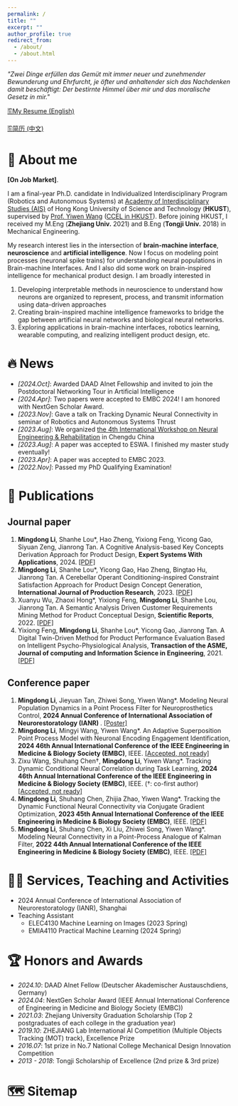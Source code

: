 ```yaml
---
permalink: /
title: ""
excerpt: ""
author_profile: true
redirect_from: 
  - /about/
  - /about.html
---
```


<!-- {% if site.google_scholar_stats_use_cdn %}
{% assign gsDataBaseUrl = "https://cdn.jsdelivr.net/gh/" | append: site.repository | append: "@" %}
{% else %}
{% assign gsDataBaseUrl = "https://raw.githubusercontent.com/" | append: site.repository | append: "/" %}
{% endif %}
{% assign url = gsDataBaseUrl | append: "google-scholar-stats/gs_data_shieldsio.json" %} -->

<span class='anchor' id='about-me'></span>

*"Zwei Dinge erfüllen das Gemüt mit immer neuer und zunehmender Bewunderung und Ehrfurcht, je öfter und anhaltender sich das Nachdenken damit beschäftigt: Der bestirnte Himmel über mir und das moralische Gesetz in mir."*

[🖺My Resume (English)](../gallery/Academic_CV_en.pdf)

[🖺简历 (中文)](../gallery/Academic_CV_ch.pdf)


# 📖 About me
**[On Job Market]**. 

I am a final-year Ph.D. candidate in Individualized Interdisciplinary Program (Robotics and Autonomous Systems) at <a href="https://ais.hkust.edu.hk/">Academy of Interdisciplinary Studies (AIS)</a> of Hong Kong University of Science and Technology (**HKUST**), supervised by <a href="https://facultyprofiles.hkust.edu.hk/profiles.php?profile=yiwen-wang-eewangyw">Prof. Yiwen Wang</a> (<a href="https://bmi.hkust.edu.hk/">CCEL in HKUST</a>). Before joining HKUST,  I received my M.Eng (**Zhejiang Univ.** 2021) and B.Eng (**Tongji Univ.** 2018) in Mechanical Engineering.

My research interest lies in the intersection of **brain-machine interface**, **neuroscience** and **artificial intelligence**. Now I focus on modeling point processes (neuronal spike trains)  for understanding neural populations in Brain-machine Interfaces. And I also did some work on brain-inspired intelligence for mechanical product design. I am broadly interested in
1. Developing interpretable methods in neuroscience to understand how neurons are organized to represent, process, and transmit information using data-driven approaches
2. Creating brain-inspired machine intelligence frameworks to bridge the gap between artificial neural networks and biological neural networks.
3. Exploring applications in brain-machine interfaces, robotics learning, wearable computing, and realizing intelligent product design, etc.


# 🔥 News
- *[2024.Oct]*: Awarded DAAD AInet Fellowship and invited to join the Postdoctoral Networking Tour in Artificial Intelligence
- *[2024.Apr]*: Two papers were accepted to EMBC 2024! I am honored with NextGen Scholar Award.
- *[2023.Nov]*: Gave a talk on Tracking Dynamic Neural Connectivity in seminar of Robotics and Autonomous Systems Thrust
- *[2023.Aug]*: We organized <a href="https://ias.hkust.edu.hk/events/the-4th-international-workshop-on-neural-engineering-and-rehabilitation#:~:text=Welcome%20to%20the%20official%20website,science%2C%20computation%2C%20and%20robotics.">the 4th International Workshop on Neural Engineering & Rehabilitation</a> in Chengdu China
- *[2023.Aug]*: A paper was accepted to ESWA. I finished my master study eventually!
- *[2023.Apr]*: A paper was accepted to EMBC 2023.
- *[2022.Nov]*: Passed my PhD Qualifying Examination!
<!-- - *2022.09*: A paper is accepted by IJPR. -->
<!-- - *2022.04*: A paper is accepted to EMBC 2022. -->
<!-- *2021.09*: Join CCEL Group of HKUST! -->
<!-- - *2021.03*: Graduate from Zhejiang University! -->

# 📝 Publications
## Journal paper
<ol> 
<!-- <li><b>Mingdong Li</b><span>&#8224;</span>, Shuhang Chen<span>&#8224;</span>, Xiang Zhang, Yiwen Wang. Neural Correlation Integrated Adaptive Point Process Filtering on Population Spike Trains, <b>Neural Computation</b>, 2024.  (<span>&#8224;</span>: equal contribution) <a href="">[under revision]</a></li> -->

<li><b>Mingdong Li</b>, Shanhe Lou*, Hao Zheng, Yixiong Feng, Yicong Gao, Siyuan Zeng, Jianrong Tan. A Cognitive Analysis-based Key Concepts Derivation Approach for Product Design, <b>Expert Systems With Applications</b>, 2024. <a href="https://doi.org/10.1016/j.eswa.2023.121289">[PDF]</a></li>

<li><b>Mingdong Li</b>, Shanhe Lou*, Yicong Gao, Hao Zheng, Bingtao Hu, Jianrong Tan. A Cerebellar Operant Conditioning-inspired Constraint Satisfaction Approach for Product Design Concept Generation, <b>International Journal of Production Research</b>, 2023. <a href="https://doi.org/10.1080/00207543.2022.2116734">[PDF]</a></li>

<li>Xuanyu Wu, Zhaoxi Hong*, Yixiong Feng, <b>Mingdong Li</b>, Shanhe Lou, Jianrong Tan. A Semantic Analysis Driven Customer Requirements Mining Method for Product Conceptual Design, <b>Scientific Reports</b>, 2022. <a href="https://doi.org/10.1038/s41598-022-14396-3">[PDF]</a></li>
  
<li>Yixiong Feng, <b>Mingdong Li</b>, Shanhe Lou*, Yicong Gao, Jianrong Tan. A Digital Twin-Driven Method for Product Performance Evaluation Based on Intelligent Psycho-Physiological Analysis, <b>Transaction of the ASME, Journal of computing and Information Science in Engineering</b>, 2021. <a href="https://doi.org/10.1115/1.4049895">[PDF]</a></li>
</ol> 

## Conference paper
<ol>

<li><b>Mingdong Li</b>, Jieyuan Tan, Zhiwei Song, Yiwen Wang*. Modeling Neural Population Dynamics in a Point Process Filter for Neuroprosthetics Control, <b>2024 Annual Conference of International Association of Neurorestoratology (IANR) </b>. <a href="../gallery/IANS2024_Shanghai_poster_Mingdong.pdf">[Poster]</a></li> 

<li><b>Mingdong Li</b>, Mingyi Wang, Yiwen Wang*. An Adaptive Superposition Point Process Model with Neuronal Encoding Engagement Identification, <b>2024 46th Annual International Conference of the IEEE Engineering in Medicine & Biology Society (EMBC)</b>, IEEE. <a href="">[Accepted, not ready]</a></li>

<li>Zixu Wang, Shuhang Chen<span>&#8224;</span>, <b>Mingdong Li</b>, Yiwen Wang*. Tracking Dynamic Conditional Neural Correlation during Task Learning, <b>2024 46th Annual International Conference of the IEEE Engineering in Medicine & Biology Society (EMBC)</b>, IEEE. (<span>&#8224;</span>: co-first author) <a href="">[Accepted, not ready]</a></li>

<li><b>Mingdong Li</b>, Shuhang Chen, Zhijia Zhao, Yiwen Wang*. Tracking the Dynamic Functional Neural Connectivity via Conjugate Gradient Optimization, <b>2023 45th Annual International Conference of the IEEE Engineering in Medicine & Biology Society (EMBC)</b>, IEEE. <a href="https://ieeexplore.ieee.org/document/10340664">[PDF]</a></li>

<li><b>Mingdong Li</b>, Shuhang Chen, Xi Liu, Zhiwei Song, Yiwen Wang*. Modeling Neural Connectivity in a Point-Process Analogue of Kalman Filter, <b>2022 44th Annual International Conference of the IEEE Engineering in Medicine & Biology Society (EMBC)</b>, IEEE. <a href="https://doi.org/10.1109/EMBC48229.2022.9871283">[PDF]</a></li>

</ol> 



# 👨‍💻 Services, Teaching and Activities
- 2024 Annual Conference of International Association of Neurorestoratology (IANR), Shanghai
- Teaching Assistant
  - ELEC4130 Machine Learning on Images (2023 Spring)
  - EMIA4110 Practical Machine Learning (2024 Spring)


# 🏆 Honors and Awards
- *2024.10*: DAAD AInet Fellow (Deutscher Akademischer Austauschdiens, Germany)
- *2024.04*: NextGen Scholar Award (IEEE Annual International Conference of Engineering in Medicine and Biology Society (EMBC))
- *2021.03*: Zhejiang University Graduation Scholarship (Top 2 postgraduates of each college in the graduation year)
- *2019.10*: ZHEJIANG Lab International AI Competition (Multiple Objects Tracking (MOT) track), Excellence Prize
- *2016.07*: 1st prize in No.7 National College Mechanical Design Innovation Competition 
- *2013 - 2018*: Tongji Scholarship of Excellence (2nd prize & 3rd prize)

<!-- 
# 💻 Internships and Activities
- *2022.05*: A Poster was accepted for The 3rd International Workshop on Neural Engineering & Rehabilitation
- *2017.11 - 2018.03*: Product Management Intern, Schindler China Headquarters, Shanghai. 
- *2017.09*: Tongji University Welcome Days Volunteer.
- *2015.04*: Coordinator of volunteers, China Auto Forum.
- *2014.06*: Outstanding member of Tongji University Students' Union.
-->


# 🗺️ Sitemap
<!-- <script type='text/javascript' id='clustrmaps' src='//cdn.clustrmaps.com/map_v2.js?cl=080808&w=320&t=tt&d=6KfI5_RwBsDcEGlGl29-mLjAgHNYw9P5ileQjlQfoMk&co=ffffff&cmo=ff8888&cmn=ff3737&ct=808080'></script> -->

<div align="center">
<script type="text/javascript" src="//rf.revolvermaps.com/0/0/4.js?i=5b968j00kr5&amp;m=1&amp;h=165&amp;c=ff0000&amp;r=0" async="async"></script>
</div>